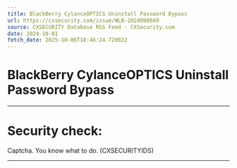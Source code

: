 ```yaml
---
title: BlackBerry CylanceOPTICS Uninstall Password Bypass
url: https://cxsecurity.com/issue/WLB-2024090049
source: CXSECURITY Database RSS Feed - CXSecurity.com
date: 2024-10-01
fetch_date: 2025-10-06T18:46:24.720822
---
```


# BlackBerry CylanceOPTICS Uninstall Password Bypass

---

# Security check:

Captcha. You know what to do. (CXSECURITYIDS)

---